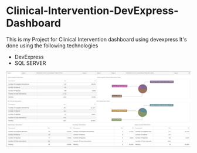 # Clinical-Intervention-DevExpress-Dashboard

This is my Project for Clinical Intervention dashboard using devexpress
It's done using the following technologies

- DevExpress
- SQL SERVER

![image alt](https://github.com/gamal21/Clinical-Intervention-DevExpress-Dashboard/blob/dda33a493cb48cba007eceef0c5365cd3c01c88d/Clinical-Dashboard/Page1.PNG)





